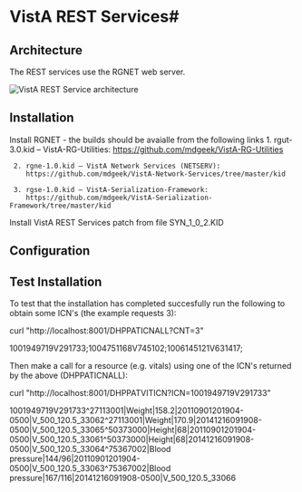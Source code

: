 # VistA REST Services#

## Architecture ##

The REST services use the RGNET web server.

![VistA REST Service architecture](../images/VistA-architecture.png)

## Installation ##

Install RGNET - the builds should be avaialle from the following links
	 1.	rgut-3.0.kid – VistA-RG-Utilities:
	    https://github.com/mdgeek/VistA-RG-Utilities

	 2.	rgne-1.0.kid – VistA Network Services (NETSERV):
	    https://github.com/mdgeek/VistA-Network-Services/tree/master/kid

	 3.	rgse-1.0.kid – VistA-Serialization-Framework:
	    https://github.com/mdgeek/VistA-Serialization-Framework/tree/master/kid
		

Install VistA REST Services patch from file SYN_1_0_2.KID

## Configuration ##



## Test Installation ##


To test that the installation has completed succesfully run the following to obtain some
 ICN's (the example requests 3):

curl "http://localhost:8001/DHPPATICNALL?CNT=3"

1001949719V291733;1004751168V745102;1006145121V631417;

Then make a call for a resource (e.g. vitals) using one of the ICN's returned by the above (DHPPATICNALL):

curl "http://localhost:8001/DHPPATVITICN?ICN=1001949719V291733"

1001949719V291733^27113001|Weight|158.2|20110901201904-0500|V_500_120.5_33062^27113001|Weight|170.9|20141216091908-0500|V_500_120.5_33065^50373000|Height|68|20110901201904-0500|V_500_120.5_33061^50373000|Height|68|20141216091908-0500|V_500_120.5_33064^75367002|Blood pressure|144/96|20110901201904-0500|V_500_120.5_33063^75367002|Blood pressure|167/116|20141216091908-0500|V_500_120.5_33066



~~~~